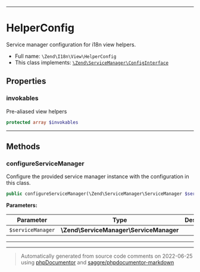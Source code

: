 ***

# HelperConfig

Service manager configuration for i18n view helpers.



* Full name: `\Zend\I18n\View\HelperConfig`
* This class implements:
[`\Zend\ServiceManager\ConfigInterface`](../../ServiceManager/ConfigInterface.md)



## Properties


### invokables

Pre-aliased view helpers

```php
protected array $invokables
```






***

## Methods


### configureServiceManager

Configure the provided service manager instance with the configuration
in this class.

```php
public configureServiceManager(\Zend\ServiceManager\ServiceManager $serviceManager): void
```








**Parameters:**

| Parameter | Type | Description |
|-----------|------|-------------|
| `$serviceManager` | **\Zend\ServiceManager\ServiceManager** |  |




***


***
> Automatically generated from source code comments on 2022-06-25 using [phpDocumentor](http://www.phpdoc.org/) and [saggre/phpdocumentor-markdown](https://github.com/Saggre/phpDocumentor-markdown)
